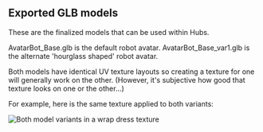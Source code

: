 ## Exported GLB models

These are the finalized models that can be used within Hubs.

AvatarBot_Base.glb is the default robot avatar.
AvatarBot_Base_var1.glb is the alternate 'hourglass shaped' robot avatar.

Both models have identical UV texture layouts so creating a texture for one will generally work on the other. (However, it's subjective how good that texture looks on one or the other...)

For example, here is the same texture applied to both variants:

![Both model variants in a wrap dress texture](docs/Bot_Dress_BothModels.jpg)